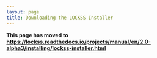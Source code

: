 ```yaml
---
layout: page
title: Downloading the LOCKSS Installer
---
```


**This page has moved to <https://lockss.readthedocs.io/projects/manual/en/2.0-alpha3/installing/lockss-installer.html>**
